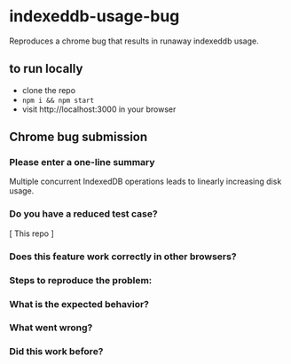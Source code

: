 # indexeddb-usage-bug

Reproduces a chrome bug that results in runaway indexeddb usage.

## to run locally
- clone the repo
- `npm i && npm start`
- visit http://localhost:3000 in your browser

## Chrome bug submission


### Please enter a one-line summary

Multiple concurrent IndexedDB operations leads to linearly increasing disk usage.  

### Do you have a reduced test case?
[ This repo ]

### Does this feature work correctly in other browsers?



### Steps to reproduce the problem:


### What is the expected behavior?


### What went wrong?

### Did this work before?
